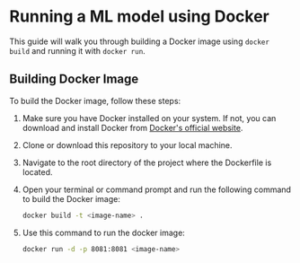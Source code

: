 # Running a ML model using Docker

This guide will walk you through building a Docker image using `docker build` and running it with `docker run`.

## Building Docker Image

To build the Docker image, follow these steps:

1. Make sure you have Docker installed on your system. If not, you can download and install Docker from [Docker's official website](https://www.docker.com/get-started).

2. Clone or download this repository to your local machine.

3. Navigate to the root directory of the project where the Dockerfile is located.

4. Open your terminal or command prompt and run the following command to build the Docker image:

   ```bash
   docker build -t <image-name> .

5. Use this command to run the docker image:

   ```bash
   docker run -d -p 8081:8081 <image-name>
